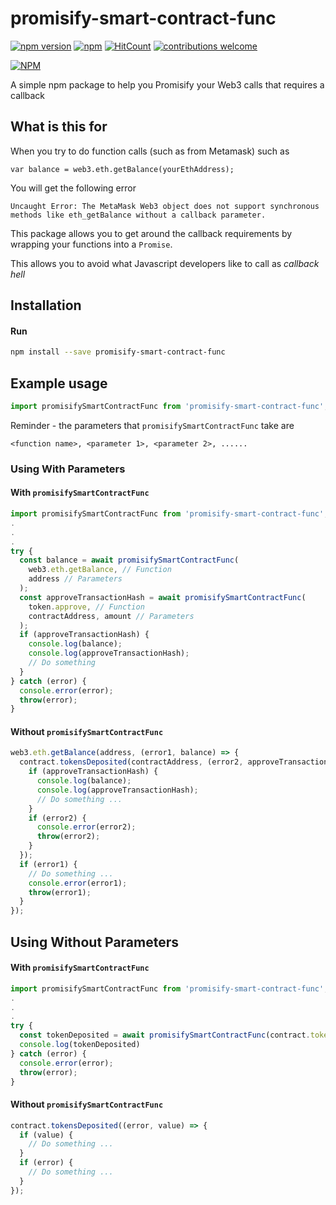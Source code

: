 # promisify-smart-contract-func 
[![npm version](https://badge.fury.io/js/promisify-smart-contract-func.svg)](https://badge.fury.io/js/promisify-smart-contract-func)
[![npm](https://img.shields.io/npm/dt/promisify-smart-contract-func.svg)](https://www.npmjs.com/package/promisify-smart-contract-func)
[![HitCount](http://hits.dwyl.com/rate-engineering/promisify-smart-contract-func.svg)](http://hits.dwyl.com/rate-engineering/promisify-smart-contract-func)
[![contributions welcome](https://img.shields.io/badge/contributions-welcome-brightgreen.svg?style=flat)](https://github.com/dwyl/esta/issues) 


[![NPM](https://nodei.co/npm/promisify-smart-contract-func.png?downloads=true&downloadRank=true&stars=true)](https://nodei.co/npm/promisify-smart-contract-func/)

A simple npm package to help you Promisify your Web3 calls that requires a callback

## What is this for
When you try to do function calls (such as from Metamask) such as
```
var balance = web3.eth.getBalance(yourEthAddress);
```
You will get the following error
```
Uncaught Error: The MetaMask Web3 object does not support synchronous methods like eth_getBalance without a callback parameter.
```

This package allows you to get around the callback requirements by wrapping your functions into a `Promise`.

This allows you to avoid what Javascript developers like to call as *callback hell*

## Installation

#### Run

```bash
npm install --save promisify-smart-contract-func
```

## Example usage
```javascript
import promisifySmartContractFunc from 'promisify-smart-contract-func';
```

Reminder - the parameters that `promisifySmartContractFunc` take are 
```
<function name>, <parameter 1>, <parameter 2>, ......
```

### Using With Parameters

#### With `promisifySmartContractFunc`
```javascript
import promisifySmartContractFunc from 'promisify-smart-contract-func';
.
.
.
try {
  const balance = await promisifySmartContractFunc(
    web3.eth.getBalance, // Function
    address // Parameters
  );
  const approveTransactionHash = await promisifySmartContractFunc(
    token.approve, // Function
    contractAddress, amount // Parameters
  );
  if (approveTransactionHash) {
    console.log(balance);
    console.log(approveTransactionHash);
    // Do something
  }
} catch (error) {
  console.error(error);
  throw(error);
}
```

#### Without `promisifySmartContractFunc`
```javascript
web3.eth.getBalance(address, (error1, balance) => {
  contract.tokensDeposited(contractAddress, (error2, approveTransactionHash) => {
    if (approveTransactionHash) {
      console.log(balance);
      console.log(approveTransactionHash);
      // Do something ...
    }
    if (error2) {
      console.error(error2);
      throw(error2);
    }
  });
  if (error1) {
    // Do something ...
    console.error(error1);
    throw(error1);
  }
});

```


## Using Without Parameters

#### With `promisifySmartContractFunc`
```javascript
import promisifySmartContractFunc from 'promisify-smart-contract-func';
.
.
.
try {
  const tokenDeposited = await promisifySmartContractFunc(contract.tokensDeposited);
  console.log(tokenDeposited)
} catch (error) {
  console.error(error);
  throw(error);
}
```


#### Without `promisifySmartContractFunc`
```javascript
contract.tokensDeposited((error, value) => {
  if (value) {
    // Do something ...
  }
  if (error) {
    // Do something ...
  }
});

```
